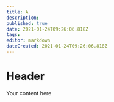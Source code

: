 ```yaml
---
title: A
description: 
published: true
date: 2021-01-24T09:26:06.818Z
tags: 
editor: markdown
dateCreated: 2021-01-24T09:26:06.818Z
---
```


# Header
Your content here